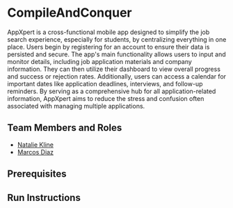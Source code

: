 # CompileAndConquer

AppXpert is a cross-functional mobile app designed to simplify the job search experience, especially for students, by centralizing everything in one place. Users begin by registering for an account to ensure their data is persisted and secure. The app's main functionality allows users to input and monitor details, including job application materials and company information. They can then utilize their dashboard to view overall progress and success or rejection rates. Additionally, users can access a calendar for important dates like application deadlines, interviews, and follow-up reminders. By serving as a comprehensive hub for all application-related information, AppXpert aims to reduce the stress and confusion often associated with managing multiple applications.

## Team Members and Roles

* [Natalie Kline](https://github.com/nataliekline/CIS641-HW2-Kline)
* [Marcos Diaz](https://github.com/diazpuem/CIS641-HW2-diaz)

## Prerequisites

## Run Instructions
